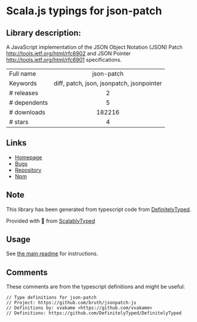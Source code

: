 
# Scala.js typings for json-patch


## Library description:
A JavaScript implementation of the JSON Object Notation (JSON) Patch http://tools.ietf.org/html/rfc6902 and JSON Pointer http://tools.ietf.org/html/rfc6901 specifications.

|                    |                 |
| ------------------ | :-------------: |
| Full name          | json-patch |
| Keywords           | diff, patch, json, jsonpatch, jsonpointer |
| # releases         | 2 |
| # dependents       | 5 |
| # downloads        | 182216 |
| # stars            | 4 |

## Links
- [Homepage](https://github.com/bruth/jsonpatch-js#readme)
- [Bugs](https://github.com/bruth/jsonpatch-js/issues)
- [Repository](https://github.com/bruth/jsonpatch-js)
- [Npm](https://www.npmjs.com/package/json-patch)
    


## Note
This library has been generated from typescript code from [DefinitelyTyped](https://definitelytyped.org).

Provided with :purple_heart: from [ScalablyTyped](https://github.com/oyvindberg/ScalablyTyped)

## Usage
See [the main readme](../../readme.md) for instructions.

## Comments

These comments are from the typescript definitions and might be useful:
```
// Type definitions for json-patch
// Project: https://github.com/bruth/jsonpatch-js
// Definitions by: vvakame <https://github.com/vvakame>
// Definitions: https://github.com/DefinitelyTyped/DefinitelyTyped

```

